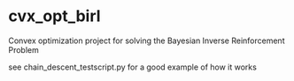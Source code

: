 # cvx_opt_birl
Convex optimization project for solving the Bayesian Inverse Reinforcement Problem

see chain_descent_testscript.py for a good example of how it works
